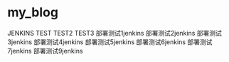 # my_blog
JENKINS TEST
TEST2
TEST3
部署测试1jenkins
部署测试2jenkins
部署测试3jenkins
部署测试4jenkins
部署测试5jenkins
部署测试6jenkins
部署测试7jenkins
部署测试9jenkins
